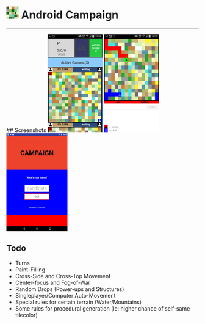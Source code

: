 # <img src="https://github.com/simplegr33n/android-game-assimilate/blob/master/screenshots/logos/logo1.jpg" width="32"> Android Campaign

<hr>
## Screenshots

<img src="https://github.com/simplegr33n/android-game-assimilate/blob/master/screenshots/phone0003.jpg" width="144">
<img src="https://github.com/simplegr33n/android-game-assimilate/blob/master/screenshots/phone0005.jpg" width="144">
<img src="https://github.com/simplegr33n/android-game-assimilate/blob/master/screenshots/tablet0004.jpg" width="160">



## Todo
* Turns
* Paint-Filling
* Cross-Side and Cross-Top Movement
* Center-focus and Fog-of-War
* Random Drops (Power-ups and Structures)
* Singleplayer/Computer Auto-Movement
* Special rules for certain terrain (Water/Mountains)
* Some rules for procedural generation (ie: higher chance of self-same tilecolor)





